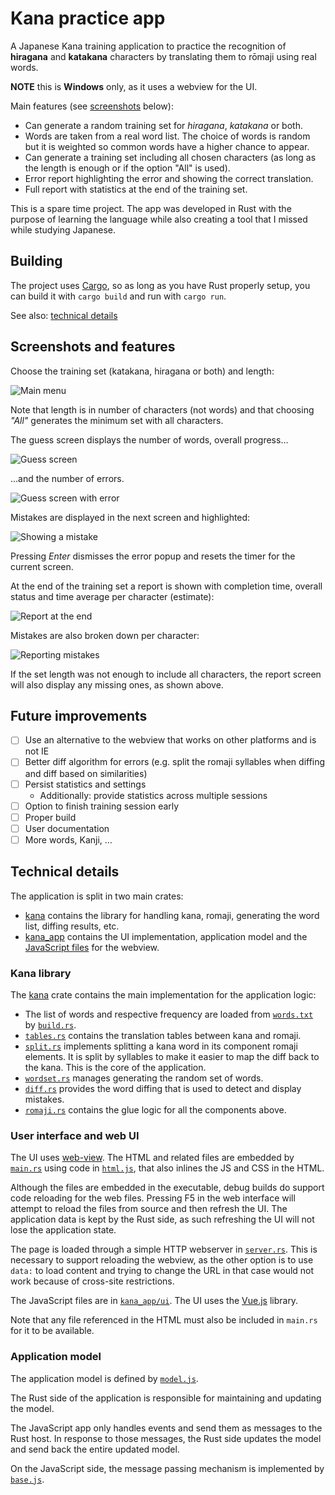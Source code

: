 # Kana practice app

A Japanese Kana training application to practice
the recognition of **hiragana** and **katakana** characters
by translating them to rōmaji using real words.

**NOTE** this is __Windows__ only, as it uses a webview for
the UI.

Main features (see [screenshots](#screenshots-and-features)
below):

* Can generate a random training set for *hiragana*, *katakana*
or both.
* Words are taken from a real word list. The choice of words is
random but it is weighted so common words have a higher chance
to appear.
* Can generate a training set including all chosen characters
(as long as the length is enough or if the option "All" is used).
* Error report highlighting the error and showing the correct
translation.
* Full report with statistics at the end of the training set.

This is a spare time project. The app was developed in Rust with
the purpose of learning the language while also creating a tool
that I missed while studying Japanese.

## Building

The project uses [Cargo](https://doc.rust-lang.org/cargo/),
so as long as you have Rust properly setup, you can build it
with `cargo build` and run with `cargo run`.

See also: [technical details](#technical-details)

## Screenshots and features

Choose the training set (katakana, hiragana or both) and
length:

![Main menu](docs/menu.png)

Note that length is in number of characters (not words) and
that choosing *"All"* generates the minimum set with all characters.

The guess screen displays the number of words, overall progress…

![Guess screen](docs/guess.png)

…and the number of errors.

![Guess screen with error](docs/guess2.png)

Mistakes are displayed in the next screen and highlighted:

![Showing a mistake](docs/diff.png)

Pressing *Enter* dismisses the error popup and resets the timer
for the current screen.

At the end of the training set a report is shown with completion
time, overall status and time average per character (estimate):

![Report at the end](docs/complete-1.png)

Mistakes are also broken down per character:

![Reporting mistakes](docs/complete-2.png)

If the set length was not enough to include all characters, the
report screen will also display any missing ones, as shown above.

## Future improvements

* [ ] Use an alternative to the webview that works on other platforms
  and is not IE
* [ ] Better diff algorithm for errors (e.g. split the romaji
  syllables when diffing and diff based on similarities)
* [ ] Persist statistics and settings
  * Additionally: provide statistics across multiple sessions
* [ ] Option to finish training session early
* [ ] Proper build
* [ ] User documentation
* [ ] More words, Kanji, …

## Technical details

The application is split in two main crates:

* [kana](kana/) contains the library for handling kana, romaji,
  generating the word list, diffing results, etc.
* [kana_app](kana_app/) contains the UI implementation, application
model and the [JavaScript files](kana_app/ui) for the webview.

### Kana library

The [kana](kana/) crate contains the main implementation for the
application logic:

* The list of words and respective frequency are loaded from
  [`words.txt`](kana/words.txt) by [`build.rs`](kana/build.rs).
* [`tables.rs`](kana/src/tables.rs) contains the translation tables
  between kana and romaji.
* [`split.rs`](kana/src/split.rs) implements splitting a kana word
  in its component romaji elements. It is split by syllables to make
  it easier to map the diff back to the kana. This is the core of the
  application.
* [`wordset.rs`](kana/src/wordset.rs) manages generating the random
  set of words.
* [`diff.rs`](kana/src/diff.rs) provides the word diffing that is used
  to detect and display mistakes.
* [`romaji.rs`](kana/src/romaji.rs) contains the glue logic for all
  the components above.

### User interface and web UI

The UI uses [web-view](https://github.com/Boscop/web-view). The HTML
and related files are embedded by [`main.rs`](kana_app/src/main.rs)
using code in [`html.js`](kana_app/src/html.rs), that also inlines
the JS and CSS in the HTML.

Although the files are embedded in the executable, debug builds do
support code reloading for the web files. Pressing F5 in the web
interface will attempt to reload the files from source and then
refresh the UI. The application data is kept by the Rust side, as
such refreshing the UI will not lose the application state.

The page is loaded through a simple HTTP webserver in
[`server.rs`](kana_app/src/server.rs). This is necessary to support
reloading the webview, as the other option is to use `data:` to load
content and trying to change the URL in that case would not work
because of cross-site restrictions.

The JavaScript files are in [`kana_app/ui`](kana_app/ui). The UI uses
the [Vue.js](https://vuejs.org/) library.

Note that any file referenced in the HTML must also be included in
`main.rs` for it to be available.

### Application model

The application model is defined by [`model.js`](kana_app/src/model.rs).

The Rust side of the application is responsible for maintaining and
updating the model.

The JavaScript app only handles events and send them as messages to
the Rust host. In response to those messages, the Rust side updates
the model and send back the entire updated model.

On the JavaScript side, the message passing mechanism is implemented
by [`base.js`](kana_app/ui/base.js).
